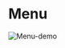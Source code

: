 # Menu
![Menu-demo](https://user-images.githubusercontent.com/100797809/167251509-19bc5533-c74b-4658-a51a-de452341cbee.png)
